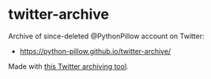 # twitter-archive

Archive of since-deleted @PythonPillow account on Twitter:

* https://python-pillow.github.io/twitter-archive/

Made with [this Twitter archiving tool](https://tinysubversions.com/twitter-archive/make-your-own/).
